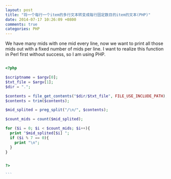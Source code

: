 ```yaml
---
layout: post
title: "将一个每行一个item的多行文本转变成每行固定数目的item的文本(PHP)"
date: 2014-07-17 10:26:09 +0800
comments: true
categories: PHP
---
```

We have many mids with one mid every line, now we want to print all those mids out with a fixed number of mids per line. I want to realize this function in Perl first without success, so I am using PHP. 

```php 

<?php

$scriptname = $argv[0];
$txt_file = $argv[1];
$dir = ".";

$contents = file_get_contents("$dir/$txt_file", FILE_USE_INCLUDE_PATH);
$contents = trim($contents);

$mid_splited = preg_split("/\n/", $contents);

$count_mids = count($mid_splited);

for ($i = 0; $i < $count_mids; $i++){
  print "$mid_splited[$i] ";
  if ($i % 7 == 0){
    print "\n";
  }
}


?>

```　